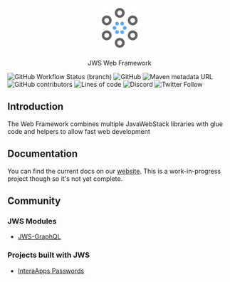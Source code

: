 <p align="center"><img src="https://raw.githubusercontent.com/JavaWebStack/docs/master/docs/assets/img/icon.svg" width="100">
<br><br>
JWS Web Framework
</p>

![GitHub Workflow Status (branch)](https://img.shields.io/github/workflow/status/JavaWebStack/Web-Framework/Maven%20Deploy/master)
![GitHub](https://img.shields.io/github/license/JavaWebStack/Web-Framework)
![Maven metadata URL](https://img.shields.io/maven-metadata/v?metadataUrl=https%3A%2F%2Frepo.javawebstack.org%2Forg%2Fjavawebstack%2FWeb-Framework%2Fmaven-metadata.xml)
![GitHub contributors](https://img.shields.io/github/contributors/JavaWebStack/Web-Framework)
![Lines of code](https://img.shields.io/tokei/lines/github/JavaWebStack/Web-Framework)
![Discord](https://img.shields.io/discord/815612319378833408?color=%237289DA&label=discord)
![Twitter Follow](https://img.shields.io/twitter/follow/JavaWebStack?style=social)

## Introduction
The Web Framework combines multiple JavaWebStack libraries with glue code and helpers to allow fast web development

## Documentation
You can find the current docs on our [website](https://docs.javawebstack.org/framework). This is a work-in-progress project though so it's not yet complete.

## Community
### JWS Modules
- [JWS-GraphQL](https://github.com/x7airworker/JWS-GraphQL)
### Projects built with JWS
- [InteraApps Passwords](https://github.com/interaapps/passwords-backend)
